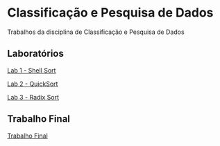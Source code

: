 # Classificação e Pesquisa de Dados
Trabalhos da disciplina de Classificação e Pesquisa de Dados
&nbsp;

## Laboratórios
[Lab 1 - Shell Sort](lab1/lab1-2023.pdf)
&nbsp;
  
[Lab 2 - QuickSort](lab2/lab2-2023.pdf)
&nbsp;
  
[Lab 3 - Radix Sort](lab3/lab3-2023-1.pdf)

## Trabalho Final
[Trabalho Final]()

